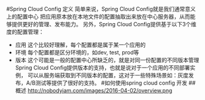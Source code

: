 #Spring Cloud Config 定义
简单来说，Spring Cloud Config就是我们通常意义上的配置中心
把应用原本放在本地文件的配置抽取出来放在中心服务器，从而能够提供更好的管理、发布能力。
另外，Spring Cloud Config提供基于以下3个维度的配置管理：
* 应用
    这个比较好理解，每个配置都是属于某一个应用的
* 环境
    每个配置都是区分环境的，如dev, test, prod等
* 版本
    这个可能是一般的配置中心所缺乏的，就是对同一份配置的不同版本管理
    Spring Cloud Config提供版本的支持，也就是说对于一个应用的不同部署实例，
    可以从服务端获取到不同版本的配置，这对于一些特殊场景如：灰度发布，A/B测试等提供了很好的支持。
#如何使用spring cloud config 开发
##概述
<http://nobodyiam.com/images/2016-04-02/overview.png>